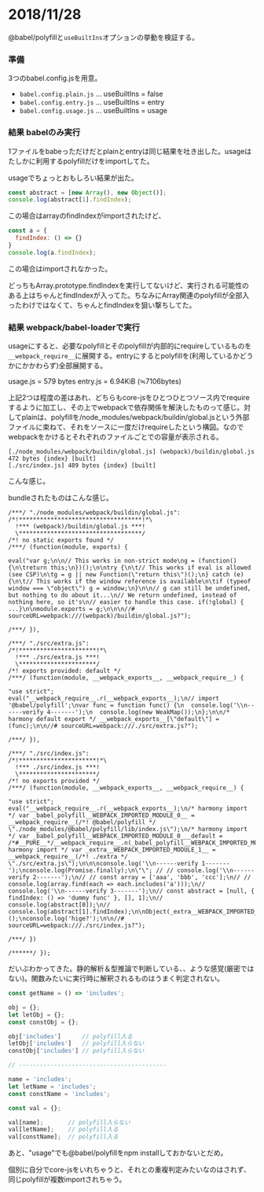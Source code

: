 # 2018/11/28

@babel/polyfillと`useBuiltIns`オプションの挙動を検証する。

### 準備
3つのbabel.config.jsを用意。

* `babel.config.plain.js` ... useBuiltIns = false
* `babel.config.entry.js` ... useBuiltIns = entry
* `babel.config.usage.js` ... useBuiltIns = usage

### 結果 babelのみ実行

1ファイルをbabeっただけだとplainとentryは同じ結果を吐き出した。usageはたしかに利用するpolyfillだけをimportしてた。

usageでちょっとおもしろい結果が出た。
```js
const abstract = [new Array(), new Object()];
console.log(abstract[1].findIndex);
```
この場合はarrayのfindIndexがimportされたけど、

```js
const a = {
  findIndex: () => {}
}
console.log(a.findIndex);
```
この場合はimportされなかった。

どっちもArray.prototype.findIndexを実行してないけど、実行される可能性のある上はちゃんとfindIndexが入ってた。ちなみにArray関連のpolyfillが全部入ったわけではなくて、ちゃんとfindIndexを狙い撃ちしてた。

### 結果 webpack/babel-loaderで実行

usageにすると、必要なpolyfillとそのpolyfillが内部的にrequireしているものを`__webpack_require__`に展開する。entryにするとpolyfillを(利用しているかどうかにかかわらず)全部展開する。

usage.js = 579 bytes
entry.js = 6.94KiB (≒7106bytes)

上記2つは程度の差はあれ、どちらもcore-jsをひとつひとつソース内でrequireするように加工し、その上でwebpackで依存関係を解決したものって感じ。対してplainは、polyfillを/node_modules/webpack/buildin/global.jsという外部ファイルに束ねて、それをソースに一度だけrequireしたという構図。なのでwebpackをかけるとそれぞれのファイルごとでの容量が表示される。

```
[./node_modules/webpack/buildin/global.js] (webpack)/buildin/global.js 472 bytes {index} [built]
[./src/index.js] 489 bytes {index} [built]
```
こんな感じ。

bundleされたものはこんな感じ。

```
/***/ "./node_modules/webpack/buildin/global.js":
/*!***********************************!*\
  !*** (webpack)/buildin/global.js ***!
  \***********************************/
/*! no static exports found */
/***/ (function(module, exports) {

eval("var g;\n\n// This works in non-strict mode\ng = (function() {\n\treturn this;\n})();\n\ntry {\n\t// This works if eval is allowed (see CSP)\n\tg = g || new Function(\"return this\")();\n} catch (e) {\n\t// This works if the window reference is available\n\tif (typeof window === \"object\") g = window;\n}\n\n// g can still be undefined, but nothing to do about it...\n// We return undefined, instead of nothing here, so it's\n// easier to handle this case. if(!global) { ...}\n\nmodule.exports = g;\n\n\n//# sourceURL=webpack:///(webpack)/buildin/global.js?");

/***/ }),

/***/ "./src/extra.js":
/*!**********************!*\
  !*** ./src/extra.js ***!
  \**********************/
/*! exports provided: default */
/***/ (function(module, __webpack_exports__, __webpack_require__) {

"use strict";
eval("__webpack_require__.r(__webpack_exports__);\n// import '@babel/polyfill';\nvar func = function func() {\n  console.log('\\n------verify 4-------');\n  console.log(new WeakMap());\n};\n\n/* harmony default export */ __webpack_exports__[\"default\"] = (func);\n\n//# sourceURL=webpack:///./src/extra.js?");

/***/ }),

/***/ "./src/index.js":
/*!**********************!*\
  !*** ./src/index.js ***!
  \**********************/
/*! no exports provided */
/***/ (function(module, __webpack_exports__, __webpack_require__) {

"use strict";
eval("__webpack_require__.r(__webpack_exports__);\n/* harmony import */ var _babel_polyfill__WEBPACK_IMPORTED_MODULE_0__ = __webpack_require__(/*! @babel/polyfill */ \"./node_modules/@babel/polyfill/lib/index.js\");\n/* harmony import */ var _babel_polyfill__WEBPACK_IMPORTED_MODULE_0___default = /*#__PURE__*/__webpack_require__.n(_babel_polyfill__WEBPACK_IMPORTED_MODULE_0__);\n/* harmony import */ var _extra__WEBPACK_IMPORTED_MODULE_1__ = __webpack_require__(/*! ./extra */ \"./src/extra.js\");\n\n\nconsole.log('\\n------verify 1-------');\nconsole.log(Promise.finally);\n\"\"; // // console.log('\\n------verify 2-------');\n// // const array = ['aaa', 'bbb', 'ccc'];\n// // console.log(array.find(each => each.includes('a')));\n// console.log('\\n------verify 3-------');\n// const abstract = [null, { findIndex: () => 'dummy func' }, [], 1];\n// console.log(abstract[0]);\n// console.log(abstract[1].findIndex);\n\nObject(_extra__WEBPACK_IMPORTED_MODULE_1__[\"default\"])();\nconsole.log('hige?');\n\n//# sourceURL=webpack:///./src/index.js?");

/***/ })

/******/ });
```

だいぶわかってきた。静的解析＆型推論で判断している、、ような感覚(厳密ではない)。関数みたいに実行時に解釈されるものはうまく判定されない。

```js
const getName = () => 'includes';


```

```js
obj = {};
let letObj = {};
const constObj = {};

obj['includes']      // polyfill入る
letObj['includes']   // polyfill入らない
constObj['includes'] // polyfill入らない

// ------------------------------------------

name = 'includes';
let letName = 'includes';
const constName = 'includes';

const val = {};

val[name];       // polyfill入らない
val[letName];    // polyfill入る
val[constName];  // polyfill入る
```

あと、"usage"でも@babel/polyfillをnpm installしておかないとだめ。

個別に自分でcore-jsをいれちゃうと、それとの重複判定みたいなのはされず、同じpolyfillが複数importされちゃう。